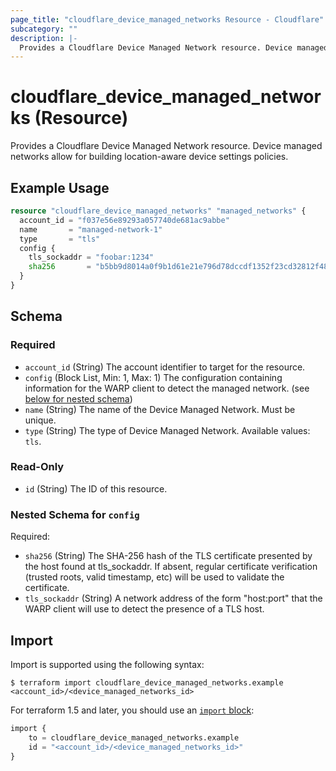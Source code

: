 ```yaml
---
page_title: "cloudflare_device_managed_networks Resource - Cloudflare"
subcategory: ""
description: |-
  Provides a Cloudflare Device Managed Network resource. Device managed networks allow for building location-aware device settings policies.
---
```


# cloudflare_device_managed_networks (Resource)

Provides a Cloudflare Device Managed Network resource. Device managed networks allow for building location-aware device settings policies.

## Example Usage

```terraform
resource "cloudflare_device_managed_networks" "managed_networks" {
  account_id = "f037e56e89293a057740de681ac9abbe"
  name       = "managed-network-1"
  type       = "tls"
  config {
    tls_sockaddr = "foobar:1234"
    sha256       = "b5bb9d8014a0f9b1d61e21e796d78dccdf1352f23cd32812f4850b878ae4944c"
  }
}
```
<!-- schema generated by tfplugindocs -->
## Schema

### Required

- `account_id` (String) The account identifier to target for the resource.
- `config` (Block List, Min: 1, Max: 1) The configuration containing information for the WARP client to detect the managed network. (see [below for nested schema](#nestedblock--config))
- `name` (String) The name of the Device Managed Network. Must be unique.
- `type` (String) The type of Device Managed Network. Available values: `tls`.

### Read-Only

- `id` (String) The ID of this resource.

<a id="nestedblock--config"></a>
### Nested Schema for `config`

Required:

- `sha256` (String) The SHA-256 hash of the TLS certificate presented by the host found at tls_sockaddr. If absent, regular certificate verification (trusted roots, valid timestamp, etc) will be used to validate the certificate.
- `tls_sockaddr` (String) A network address of the form "host:port" that the WARP client will use to detect the presence of a TLS host.

## Import

Import is supported using the following syntax:

```shell
$ terraform import cloudflare_device_managed_networks.example <account_id>/<device_managed_networks_id>
```

For terraform 1.5 and later, you should use an [`import` block](https://developer.hashicorp.com/terraform/language/import):
```terraform
import {
    to = cloudflare_device_managed_networks.example
    id = "<account_id>/<device_managed_networks_id>"
}
```
